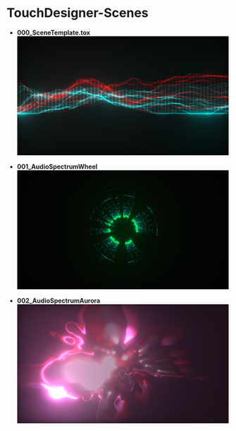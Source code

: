 # TouchDesigner-Scenes

- **000_SceneTemplate.tox**  
  <img src="SceneCaptures\000_SceneTemplate.png" alt="000_SceneTemplate" width="640" />

- **001_AudioSpectrumWheel**  
  <img src="SceneCaptures\001_AudioSpectrumWheel.png" alt="001_AudioSpectrumWheel" width="640" />

- **002_AudioSpectrumAurora**  
  <img src="SceneCaptures\002_AudioSpectrumAurora.png" alt="002_AudioSpectrumAurora" width="640" />





